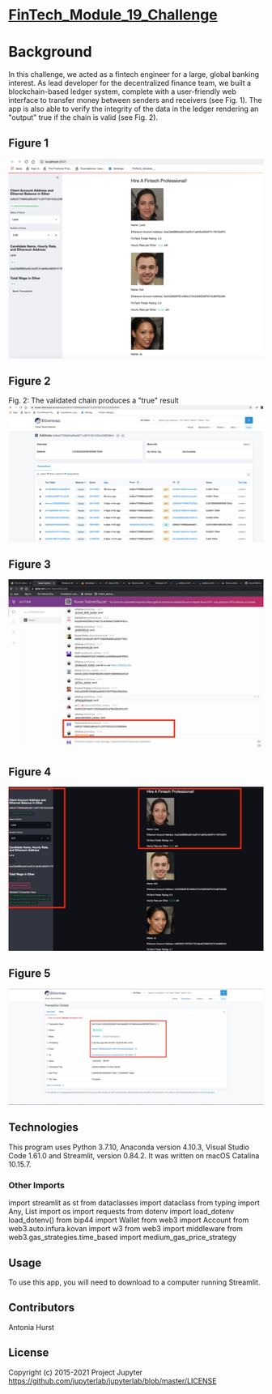 # [FinTech_Module_19_Challenge](https://github.com/toniahurst/FinTech_Module_19_Challenge)

# Background

In this challenge, we acted as a fintech engineer for a large, global banking interest. As lead developer for the decentralized finance team, we built a blockchain-based ledger system, complete with a user-friendly web interface to transfer money between senders and receivers (see Fig. 1). The app is also able to verify the integrity of the data in the ledger rendering an "output" true if the chain is valid (see Fig. 2).


## Figure 1

![Fig 1 - ](https://github.com/toniahurst/FinTech_Module_19_Challenge/blob/main/images/Figure-1.png)

## Figure 2
Fig. 2: The validated chain produces a "true" result
![Fig 2 - ](https://github.com/toniahurst/FinTech_Module_19_Challenge/blob/main/images/Figure-2.png)

## Figure 3
![Fig 3 - ](https://github.com/toniahurst/FinTech_Module_19_Challenge/blob/main/images/Figure-3.jpeg)

## Figure 4
![Fig 4 - ](https://github.com/toniahurst/FinTech_Module_19_Challenge/blob/main/images/Figure-4.jpeg)

## Figure 5
![Fig 5 - ](https://github.com/toniahurst/FinTech_Module_19_Challenge/blob/main/images/Figure-5.jpeg)


## Technologies

This program uses Python 3.7.10, Anaconda version 4.10.3, Visual Studio Code 1.61.0 and Streamlit, version 0.84.2. It was written on macOS Catalina 10.15.7.

### Other Imports
import streamlit as st
from dataclasses import dataclass
from typing import Any, List
import os
import requests
from dotenv import load_dotenv
load_dotenv()
from bip44 import Wallet
from web3 import Account
from web3.auto.infura.kovan import w3
from web3 import middleware
from web3.gas_strategies.time_based import medium_gas_price_strategy

## Usage
To use this app, you will need to download to a computer running Streamlit. 

## Contributors

Antonia Hurst

## License
Copyright (c) 2015-2021 Project Jupyter https://github.com/jupyterlab/jupyterlab/blob/master/LICENSE




